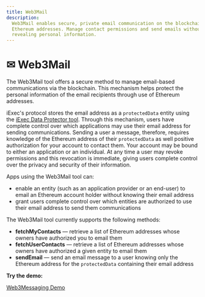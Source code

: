 ```yaml
---
title: Web3Mail
description:
  Web3Mail enables secure, private email communication on the blockchain using
  Ethereum addresses. Manage contact permissions and send emails without
  revealing personal information.
---
```


<script setup>
import { Icon } from '@iconify/vue';
</script>

# ✉ Web3Mail

The Web3Mail tool offers a secure method to manage email-based communications
via the blockchain. This mechanism helps protect the personal information of the
email recipients through use of Ethereum addresses.

iExec's protocol stores the email address as a `protectedData` entity using the
[iExec Data Protector tool](/references/dataProtector). Through this mechanism,
users have complete control over which applications may use their email address
for sending communications. Sending a user a message, therefore, requires
knowledge of the Ethereum address of their `protectedData` as well positive
authorization for your account to contact them. Your account may be bound to
either an application or an individual. At any time a user may revoke
permissions and this revocation is immediate, giving users complete control over
the privacy and security of their information.

Apps using the Web3Mail tool can:

- enable an entity (such as an application provider or an end-user) to email an
  Ethereum account holder without knowing their email address
- grant users complete control over which entities are authorized to use their
  email address to send them communications

The Web3Mail tool currently supports the following methods:

- **fetchMyContacts** — retrieve a list of Ethereum addresses whose owners have
  authorized you to email them
- **fetchUserContacts** — retrieve a list of Ethereum addresses whose owners
  have authorized a given entity to email them
- **sendEmail** — send an email message to a user knowing only the Ethereum
  address for the `protectedData` containing their email address

**Try the demo:**

<a href="https://demo.iex.ec/web3messaging" target="_blank" rel="noreferrer" class="link-as-block">
  <Icon icon="mdi:art" height="25" style="margin-right: -1px" /> Web3Messaging Demo
</a>

